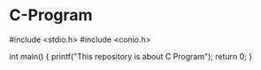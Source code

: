 # C-Program
#include <stdio.h>
#include <conio.h>

int main()
{
 printf("This repository is about C Program");
 return 0;
}
